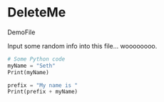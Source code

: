 # DeleteMe
DemoFile

Input some random info into this file... woooooooo.

```Python
# Some Python code
myName = "Seth"
Print(myName)

prefix = "My name is "
Print(prefix + myName)

```

